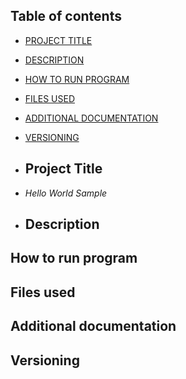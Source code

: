 

## Table of contents

- [PROJECT TITLE](#Project-Title)
- [DESCRIPTION](#Description)
- [HOW TO RUN PROGRAM](#How-to-run-program)
- [FILES USED](#Files_used)
- [ADDITIONAL DOCUMENTATION](#Additional_documentation)
- [VERSIONING](#Versioning)

- ## Project Title

- *Hello World Sample*

- ## Description



## How to run program



## Files used



## Additional documentation



## Versioning

